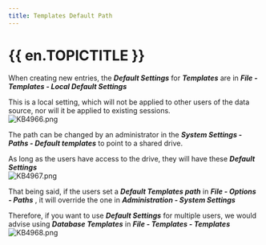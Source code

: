 ```yaml
---
title: Templates Default Path
---
```

# {{ en.TOPICTITLE }}
When creating new entries, the ***Default Settings*** for ***Templates*** are in ***File - Templates - Local Default Settings***  

This is a local setting, which will not be applied to other users of the data source, nor will it be applied to existing sessions.  
![KB4966.png](/img/en/kb/KB4966.png)  

The path can be changed by an administrator in the ***System Settings - Paths - Default templates*** to point to a shared drive.  

As long as the users have access to the drive, they will have these ***Default Settings***  
![KB4967.png](/img/en/kb/KB4967.png)  

That being said, if the users set a ***Default Templates path*** in ***File - Options - Paths*** , it will override the one in ***Administration - System Settings***  

Therefore, if you want to use ***Default Settings*** for multiple users, we would advise using ***Database Templates*** in ***File - Templates - Templates***  
![KB4968.png](/img/en/kb/KB4968.png)
